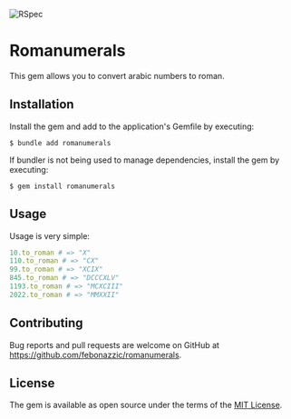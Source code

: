 ![RSpec](https://github.com/febonazzic/romanumerals/actions/workflows/main.yml/badge.svg)

# Romanumerals

This gem allows you to convert arabic numbers to roman.

## Installation

Install the gem and add to the application's Gemfile by executing:

    $ bundle add romanumerals

If bundler is not being used to manage dependencies, install the gem by executing:

    $ gem install romanumerals

## Usage

Usage is very simple:

```ruby
10.to_roman # => "X" 
110.to_roman # => "CX" 
99.to_roman # => "XCIX"
845.to_roman # => "DCCCXLV"
1193.to_roman # => "MCXCIII"
2022.to_roman # => "MMXXII"
```

## Contributing

Bug reports and pull requests are welcome on GitHub at https://github.com/febonazzic/romanumerals.

## License

The gem is available as open source under the terms of the [MIT License](https://opensource.org/licenses/MIT).
